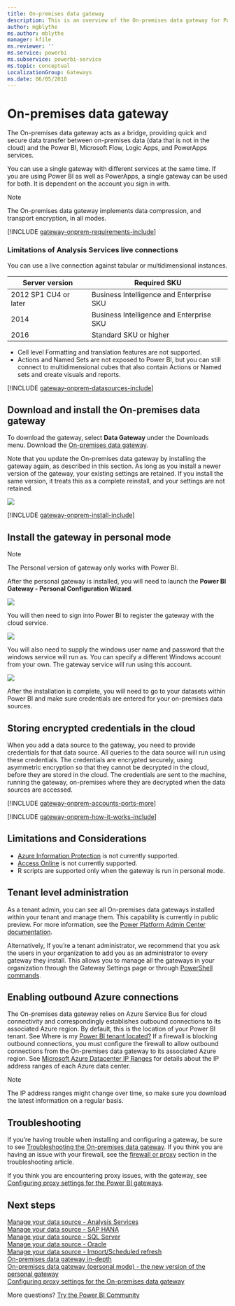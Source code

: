 ```yaml
---
title: On-premises data gateway
description: This is an overview of the On-premises data gateway for Power BI. You can use this gateway to work with DirectQuery data sources. You can also use this gateway to refresh cloud datasets with on-premises data.
author: mgblythe
ms.author: mblythe
manager: kfile
ms.reviewer: ''
ms.service: powerbi
ms.subservice: powerbi-service
ms.topic: conceptual
LocalizationGroup: Gateways
ms.date: 06/05/2018
---
```


# On-premises data gateway

The On-premises data gateway acts as a bridge, providing quick and secure data transfer between on-premises data (data that is not in the cloud) and the Power BI, Microsoft Flow, Logic Apps, and PowerApps services.

You can use a single gateway with different services at the same time. If you are using Power BI as well as PowerApps, a single gateway can be used for both. It is dependent on the account you sign in with.

> [!NOTE]
> The On-premises data gateway implements data compression, and transport encryption, in all modes.

<!-- Shared Requirements Include -->
[!INCLUDE [gateway-onprem-requirements-include](./includes/gateway-onprem-requirements-include.md)]

### Limitations of Analysis Services live connections

You can use a live connection against tabular or multidimensional instances.

| **Server version** | **Required SKU** |
| --- | --- |
| 2012 SP1 CU4 or later |Business Intelligence and Enterprise SKU |
| 2014 |Business Intelligence and Enterprise SKU |
| 2016 |Standard SKU or higher |

* Cell level Formatting and translation features are not supported.
* Actions and Named Sets are not exposed to Power BI, but you can still connect to multidimensional cubes that also contain Actions or Named sets and create visuals and reports.

<!-- Shared Install steps Include -->
[!INCLUDE [gateway-onprem-datasources-include](./includes/gateway-onprem-datasources-include.md)]

## Download and install the On-premises data gateway

To download the gateway, select **Data Gateway** under the Downloads menu. Download the [On-premises data gateway](http://go.microsoft.com/fwlink/?LinkID=820925).

Note that you update the On-premises data gateway by installing the gateway again, as described in this section. As long as you install a newer version of the gateway, your existing settings are retained. If you install the same version, it treats this as a complete reinstall, and your settings are not retained.

![](media/service-gateway-onprem/powerbi-download-data-gateway.png)

<!-- Shared Install steps Include -->
[!INCLUDE [gateway-onprem-install-include](./includes/gateway-onprem-install-include.md)]

## Install the gateway in personal mode

> [!NOTE]
> The Personal version of gateway only works with Power BI.

After the personal gateway is installed, you will need to launch the **Power BI Gateway - Personal Configuration Wizard**.

![](media/service-gateway-onprem/personal-gateway-launch-configuration.png)

You will then need to sign into Power BI to register the gateway with the cloud service.

![](media/service-gateway-onprem/personal-gateway-signin.png)

You will also need to supply the windows user name and password that the windows service will run as. You can specify a different Windows account from your own. The gateway service will run using this account.

![](media/service-gateway-onprem/personal-gateway-windows-service.png)

After the installation is complete, you will need to go to your datasets within Power BI and make sure credentials are entered for your on-premises data sources.

<a name="credentials"></a>

## Storing encrypted credentials in the cloud

When you add a data source to the gateway, you need to provide credentials for that data source. All queries to the data source will run using these credentials. The credentials are encrypted securely, using asymmetric encryption so that they cannot be decrypted in the cloud, before they are stored in the cloud. The credentials are sent to the machine, running the gateway, on-premises where they are decrypted when the data sources are accessed.

<!-- Account and Port information -->
[!INCLUDE [gateway-onprem-accounts-ports-more](./includes/gateway-onprem-accounts-ports-more.md)]

<!-- How the gateway works -->
[!INCLUDE [gateway-onprem-how-it-works-include](./includes/gateway-onprem-how-it-works-include.md)]

## Limitations and Considerations

* [Azure Information Protection](https://docs.microsoft.com/microsoft-365/enterprise/protect-files-with-aip
) is not currently supported.
* [Access Online](https://products.office.com/en-us/access) is not currently supported.
* R scripts are supported only when the gateway is run in personal mode.

## Tenant level administration

As a tenant admin, you can see all On-premises data gateways installed within your tenant and manage them. This capability is currently in public preview. For more information, see the [Power Platform Admin Center documentation](/power-platform/admin/onpremises-data-gateway-management).

Alternatively, If you’re a tenant administrator, we recommend that you ask the users in your organization to add you as an administrator to every gateway they install. This allows you to manage all the gateways in your organization through the Gateway Settings page or through [PowerShell commands](service-gateway-high-availability-clusters.md#powershell-support-for-gateway-clusters). 

## Enabling outbound Azure connections

The On-premises data gateway relies on Azure Service Bus for cloud connectivity and correspondingly establishes outbound connections to its associated Azure region. By default, this is the location of your Power BI tenant. See Where is my [Power BI tenant located?](https://powerbi.microsoft.com/en-us/documentation/powerbi-admin-where-is-my-tenant-located/)
If a firewall is blocking outbound connections, you must configure the firewall to allow outbound connections from the On-premises data gateway to its associated Azure region. See [Microsoft Azure Datacenter IP Ranges](https://www.microsoft.com/download/details.aspx?id=41653) for details about the IP address ranges of each Azure data center.
> [!NOTE]
> The IP address ranges might change over time, so make sure you download the latest information on a regular basis. 

## Troubleshooting

If you’re having trouble when installing and configuring a gateway, be sure to see [Troubleshooting the On-premises data gateway](service-gateway-onprem-tshoot.md). If you think you are having an issue with your firewall, see the [firewall or proxy](service-gateway-onprem-tshoot.md#firewall-or-proxy) section in the troubleshooting article.

If you think you are encountering proxy issues, with the gateway, see [Configuring proxy settings for the Power BI gateways](service-gateway-proxy.md).

## Next steps

[Manage your data source - Analysis Services](service-gateway-enterprise-manage-ssas.md)  
[Manage your data source - SAP HANA](service-gateway-enterprise-manage-sap.md)  
[Manage your data source - SQL Server](service-gateway-enterprise-manage-sql.md)  
[Manage your data source - Oracle](service-gateway-onprem-manage-oracle.md)  
[Manage your data source - Import/Scheduled refresh](service-gateway-enterprise-manage-scheduled-refresh.md)  
[On-premises data gateway in-depth](service-gateway-onprem-indepth.md)  
[On-premises data gateway (personal mode) - the new version of the personal gateway](service-gateway-personal-mode.md)  
[Configuring proxy settings for the On-premises data gateway](service-gateway-proxy.md)  

More questions? [Try the Power BI Community](http://community.powerbi.com/)

